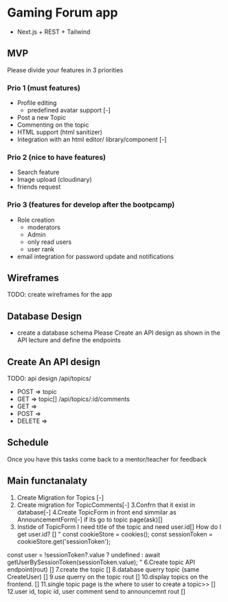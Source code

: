 # Gaming Forum app

- Next.js + REST + Tailwind

## MVP

Please divide your features in 3 priorities

### Prio 1 (must features)

- Profile editing
  - predefined avatar support [-]
- Post a new Topic
- Commenting on the topic
- HTML support (html sanitizer)
- Integration with an html editor/ library/component [-]

### Prio 2 (nice to have features)

- Search feature
- Image upload (cloudinary)
- friends request

### Prio 3 (features for develop after the bootpcamp)

- Role creation
  - moderators
  - Admin
  - only read users
  - user rank
- email integration for password update and notifications

## Wireframes

TODO: create wireframes for the app

## Database Design

- create a database schema
  Please Create an API design as shown in the API lecture and define the endpoints

## Create An API design

TODO: api design
/api/topics/

- POST => topic
- GET => topic[]
  /api/topics/:id/comments
- GET =>
- POST =>
- DELETE =>

## Schedule

Once you have this tasks come back to a mentor/teacher for feedback

## Main functanalaty

1. Create Migration for Topics [-]
2. Create migration for TopicComments[-]
   3.Confrn that it exist in database[-]
   4.Create TopicForm in front end simmilar as AnnouncementForm[-]
   if its go to topic page(ask)[]
3. Instide of TopicForm I need title of the topic and need user.id[]
   How do I get user.id? []
   " const cookieStore = cookies();
   const sessionToken = cookieStore.get('sessionToken');

const user = !sessionToken?.value
? undefined
: await getUserBySessionToken(sessionToken.value);
"
6.Create topic API endpoint(rout) []
7.create the topic []
8.database querry topic (same CreateUser) []
9.use querry on the topic rout []
10.display topics on the frontend. []
11.single topic page is the where to user to create a topic>> []
12.user id, topic id, user comment send to announcemnt rout []
